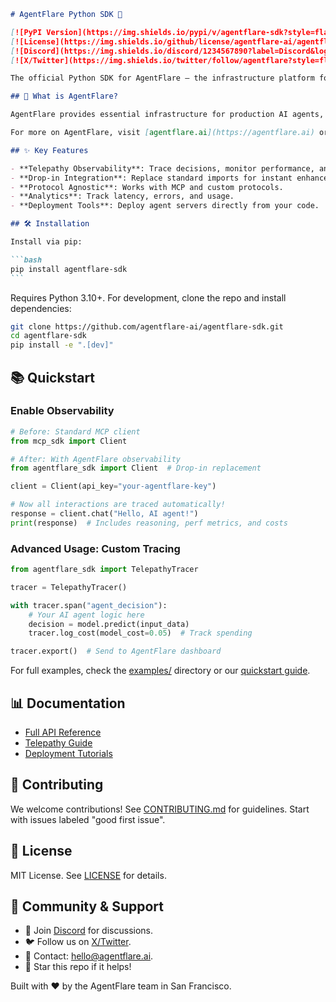 ````markdown
# AgentFlare Python SDK 🐍

[![PyPI Version](https://img.shields.io/pypi/v/agentflare-sdk?style=flat&logo=pypi)](https://pypi.org/project/agentflare-sdk/)
[![License](https://img.shields.io/github/license/agentflare-ai/agentflare-sdk?style=flat&logo=github)](https://github.com/agentflare-ai/agentflare-sdk/blob/main/LICENSE)
[![Discord](https://img.shields.io/discord/1234567890?label=Discord&logo=discord&style=flat)](https://discord.gg/agentflare)
[![X/Twitter](https://img.shields.io/twitter/follow/agentflare?style=flat&logo=x)](https://x.com/agentflare)

The official Python SDK for AgentFlare – the infrastructure platform for AI agents. Integrate observability, deployment, and management into your Python-based AI agents with ease.

## 🚀 What is AgentFlare?

AgentFlare provides essential infrastructure for production AI agents, including real-time observability (Telepathy), cost tracking, and one-click deployments. This SDK makes it simple to enhance your agents with these features.

For more on AgentFlare, visit [agentflare.ai](https://agentflare.ai) or our [main docs](https://docs.agentflare.ai).

## ✨ Key Features

- **Telepathy Observability**: Trace decisions, monitor performance, and attribute costs in real-time.
- **Drop-in Integration**: Replace standard imports for instant enhancements.
- **Protocol Agnostic**: Works with MCP and custom protocols.
- **Analytics**: Track latency, errors, and usage.
- **Deployment Tools**: Deploy agent servers directly from your code.

## 🛠️ Installation

Install via pip:

```bash
pip install agentflare-sdk
```
````

Requires Python 3.10+. For development, clone the repo and install dependencies:

```bash
git clone https://github.com/agentflare-ai/agentflare-sdk.git
cd agentflare-sdk
pip install -e ".[dev]"
```

## 📚 Quickstart

### Enable Observability

```python
# Before: Standard MCP client
from mcp_sdk import Client

# After: With AgentFlare observability
from agentflare_sdk import Client  # Drop-in replacement

client = Client(api_key="your-agentflare-key")

# Now all interactions are traced automatically!
response = client.chat("Hello, AI agent!")
print(response)  # Includes reasoning, perf metrics, and costs
```

### Advanced Usage: Custom Tracing

```python
from agentflare_sdk import TelepathyTracer

tracer = TelepathyTracer()

with tracer.span("agent_decision"):
    # Your AI agent logic here
    decision = model.predict(input_data)
    tracer.log_cost(model_cost=0.05)  # Track spending

tracer.export()  # Send to AgentFlare dashboard
```

For full examples, check the [examples/](examples/) directory or our [quickstart guide](https://docs.agentflare.ai/quickstart/python).

## 📊 Documentation

- [Full API Reference](https://docs.agentflare.ai/sdk/python)
- [Telepathy Guide](https://docs.agentflare.ai/telepathy/python)
- [Deployment Tutorials](https://docs.agentflare.ai/deployment/python)

## 👥 Contributing

We welcome contributions! See [CONTRIBUTING.md](CONTRIBUTING.md) for guidelines. Start with issues labeled "good first issue".

## 📝 License

MIT License. See [LICENSE](LICENSE) for details.

## 🤝 Community & Support

- 💬 Join [Discord](https://discord.gg/agentflare) for discussions.
- 🐦 Follow us on [X/Twitter](https://x.com/agentflare).
- 📧 Contact: [hello@agentflare.ai](mailto:hello@agentflare.ai).
- 🌟 Star this repo if it helps!

Built with ❤️ by the AgentFlare team in San Francisco.

```

```
